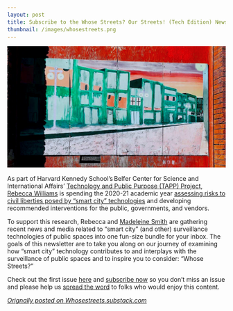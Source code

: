 ```yaml
---
layout: post
title: Subscribe to the Whose Streets? Our Streets! (Tech Edition) Newsletter
thumbnail: /images/whosestreets.png
---
```


<img src="/images/whosestreets.png">

As part of Harvard Kennedy School’s Belfer Center for Science and International Affairs’ [Technology and Public Purpose (TAPP) Project](https://www.belfercenter.org/project/technology-and-public-purpose), [Rebecca Williams](/) is spending the 2020-21 academic year [assessing risks to civil liberties posed by “smart city” technologies](https://www.belfercenter.org/person/rebecca-williams/publication) and developing recommended interventions for the public, governments, and vendors.

To support this research, Rebecca and [Madeleine Smith](https://www.linkedin.com/public-profile/in/madeleinewsmith) are gathering recent news and media related to “smart city” (and other) surveillance technologies of public spaces into one fun-size bundle for your inbox. The goals of this newsletter are to take you along on our journey of examining how “smart city” technology contributes to and interplays with the surveillance of public spaces and to inspire you to consider: “Whose Streets?”

Check out the first issue [here](https://whosestreets.substack.com/p/-surveilling-the-surveillance-of) and [subscribe now](https://whosestreets.substack.com/) so you don’t miss an issue and please help us [spread the word](https://whosestreets.substack.com/?utm_source=substack&utm_medium=email&utm_content=share&action=share) to folks who would enjoy this content. 

_[Orignally posted on Whosestreets.substack.com](https://whosestreets.substack.com/about)_
